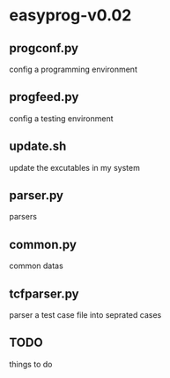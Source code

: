 # easyprog-v0.02

## progconf.py
config a programming environment

## progfeed.py
config a testing environment

## update.sh
update the excutables in my system

## parser.py
parsers

## common.py
common datas

## tcfparser.py
parser a test case file into seprated cases

## TODO
things to do
